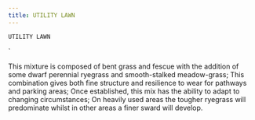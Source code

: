 ```yaml
---
title: UTILITY LAWN
---
```

`UTILITY LAWN`

`

This mixture is composed of bent grass and fescue with the addition of some dwarf perennial ryegrass and smooth-stalked meadow-grass;
This combination gives both fine structure and resilience to wear for pathways and parking areas;
Once established, this mix has the ability to adapt to changing circumstances;
On heavily used areas the tougher ryegrass will predominate whilst in other areas a finer sward will develop.

